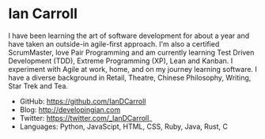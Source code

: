 # Ian Carroll

I have been learning the art of software development for about a year and have taken an outside-in agile-first approach. I'm also a certified ScrumMaster, love Pair Programming and am currently learning Test Driven Development (TDD), Extreme Programming (XP), Lean and Kanban. I experiment with Agile at work, home, and on my journey learning software. I have a diverse background in Retail, Theatre, Chinese Philosophy, Writing, Star Trek and Tea.

- GitHub: https://github.com/IanDCarroll
- Blog: http://developingian.com
- Twitter: https://twitter.com/_IanDCarroll_
- Languages: Python, JavaScipt, HTML, CSS, Ruby, Java, Rust, C

